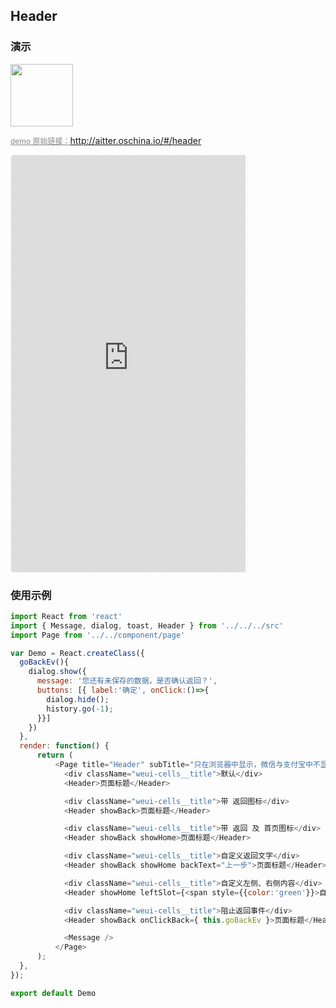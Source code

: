 ## Header

### 演示

<img width="100" src="http://qr.topscan.com/api.php?text=http://aitter.oschina.io/#/header"/>

<a href="http://aitter.oschina.io/#/header" target="_blank" style="font-size:12px;color:#888;">demo 原始链接：http://aitter.oschina.io/#/header</a>

<div style="width:377px;height:667px;display:inline-block;border:1px dashed #ececec;border-radius:5px;overflow:hidden;">
  <iframe src="http://aitter.oschina.io/#/header" width="375" height="667" border="0" frameborder="0"></iframe>
</div>


### 使用示例

``` javascript
import React from 'react'
import { Message, dialog, toast, Header } from '../../../src'
import Page from '../../component/page'

var Demo = React.createClass({
  goBackEv(){
    dialog.show({
      message: '您还有未保存的数据，是否确认返回？',
      buttons: [{ label:'确定', onClick:()=>{
        dialog.hide();
        history.go(-1);
      }}]
    })
  },
  render: function() {
      return (
          <Page title="Header" subTitle="只在浏览器中显示，微信与支付宝中不显示">
            <div className="weui-cells__title">默认</div>
            <Header>页面标题</Header>

            <div className="weui-cells__title">带 返回图标</div>
            <Header showBack>页面标题</Header>

            <div className="weui-cells__title">带 返回 及 首页图标</div>
            <Header showBack showHome>页面标题</Header>

            <div className="weui-cells__title">自定义返回文字</div>
            <Header showBack showHome backText="上一步">页面标题</Header>

            <div className="weui-cells__title">自定义左侧、右侧内容</div>
            <Header showHome leftSlot={<span style={{color:'green'}}>自定义内容</span>} rightSlot={<span style={{color:'red'}}>自定义内容</span>}>页面标题</Header>

            <div className="weui-cells__title">阻止返回事件</div>
            <Header showBack onClickBack={ this.goBackEv }>页面标题</Header>

            <Message />
          </Page>
      );
  },
});

export default Demo

```
